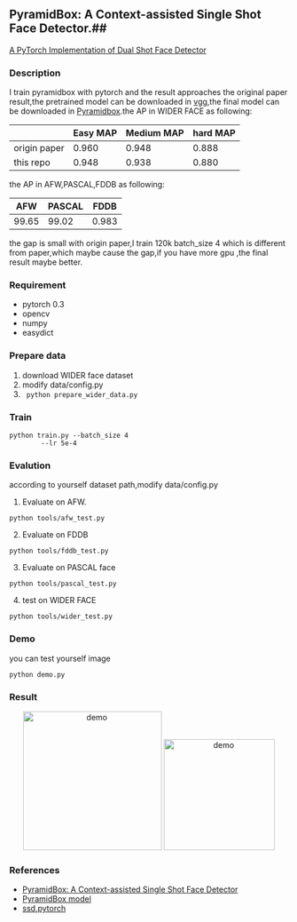 ## PyramidBox: A Context-assisted Single Shot Face Detector.##
[A PyTorch Implementation of Dual Shot Face Detector](https://arxiv.org/abs/1803.07737)


### Description
I train pyramidbox with pytorch and the result approaches the original paper result,the pretrained model can be downloaded in [vgg](https://pan.baidu.com/s/1Q-YqoxJyqvln6KTcIck1tQ),the final model can be downloaded in [Pyramidbox](https://pan.baidu.com/s/1VtzgB9srkJY4SUtVM3n8tw).the AP in WIDER FACE as following:

|             | Easy MAP | Medium MAP |  hard MAP |
| --------    | ---------|------------| --------- |
| origin paper|	0.960    |    0.948   |  0.888    |
| this repo   | 0.948    |    0.938   |  0.880    |

the AP in AFW,PASCAL,FDDB as following:

| 	AFW     |   PASCAL	|   FDDB   |
| --------- |-----------| ---------|
|	99.65   |    99.02  |  0.983   |

the gap is small with origin paper,I train 120k batch_size 4 which is different from paper,which maybe cause the gap,if you have more gpu ,the final result maybe better.

### Requirement
* pytorch 0.3 
* opencv 
* numpy 
* easydict

### Prepare data 
1. download WIDER face dataset
2. modify data/config.py 
3. ``` python prepare_wider_data.py```


### Train 
``` 
python train.py --batch_size 4  
		--lr 5e-4
```

### Evalution
according to yourself dataset path,modify data/config.py 
1. Evaluate on AFW.
```
python tools/afw_test.py
```
2. Evaluate on FDDB 
```
python tools/fddb_test.py
```
3. Evaluate on PASCAL  face 
``` 
python tools/pascal_test.py
```
4. test on WIDER FACE 
```
python tools/wider_test.py
```
### Demo 
you can test yourself image
```
python demo.py
```

### Result
<div align="center">
<img src="https://github.com/yxlijun/Pyramidbox.pytorch/blob/master/tmp/gsmarena_001.jpg" height="250px" alt="demo" >
<img src="https://github.com/yxlijun/Pyramidbox.pytorch/blob/master/tmp/0_Parade_marchingband_1_488.jpg" height="200px" alt="demo" >
</div>

### References
* [PyramidBox: A Context-assisted Single Shot Face Detector](https://arxiv.org/abs/1803.07737)
* [PyramidBox model](https://github.com/PaddlePaddle/models/tree/develop/fluid/PaddleCV/face_detection)
* [ssd.pytorch](https://github.com/amdegroot/ssd.pytorch)
